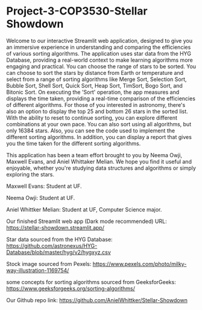 # Project-3-COP3530-Stellar Showdown
Welcome to our interactive Streamlit web application, designed to give you an immersive experience in understanding and comparing the efficiencies of various sorting algorithms. The application uses star data from the HYG Database, providing a real-world context to make learning algorithms more engaging and practical. You can choose the range of stars to be sorted. You can choose to sort the stars by distance from Earth or temperature and select from a range of sorting algorithms like Merge Sort, Selection Sort, Bubble Sort, Shell Sort, Quick Sort, Heap Sort, TimSort, Bogo Sort, and Bitonic Sort. On executing the 'Sort' operation, the app measures and displays the time taken, providing a real-time comparison of the efficiencies of different algorithms. For those of you interested in astronomy, there's also an option to display the top 25 and bottom 26 stars in the sorted list. With the ability to reset to continue sorting, you can explore different combinations at your own pace. You can also sort using all algorithms, but only 16384 stars. Also, you can see the code used to implement the different sorting algorithms. In addition, you can display a report that gives you the time taken for the different sorting algorithms.

This application has been a team effort brought to you by Neema Owji, Maxwell Evans, and Aniel Whittaker Melian. We hope you find it useful and enjoyable, whether you're studying data structures and algorithms or simply exploring the stars.

Maxwell Evans: Student at UF.

Neema Owji: Student at UF.

Aniel Whittker Melian: Student at UF, Computer Science major.



Our finished Streamlit web app (Dark mode recommended) URL: https://stellar-showdown.streamlit.app/

Star data sourced from the HYG Database: https://github.com/astronexus/HYG-Database/blob/master/hyg/v2/hygxyz.csv

Stock image sourced from Pexels: https://www.pexels.com/photo/milky-way-illustration-1169754/

some concepts for sorting algorithms sourced from GeeksforGeeks: https://www.geeksforgeeks.org/sorting-algorithms/

Our Github repo link: https://github.com/AnielWhittker/Stellar-Showdown
